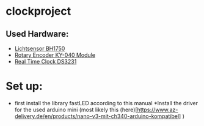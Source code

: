 # clockproject



## Used Hardware:
- [Lichtsensor BH1750](https://www.az-delivery.de/en/products/gy-302-bh1750-lichtsensor-lichtstaerke-modul-fuer-arduino-und-raspberry-pi)
- [Rotary Encoder KY-040 Module](https://www.az-delivery.de/en/products/drehimpulsgeber-modul)
- [Real Time Clock DS3231](https://www.az-delivery.de/en/products/ds3231-real-time-clock)


# Set up:
* first install the library fastLED according to this manual
*Install the driver for the used arduino mini (most likely this (here)[https://www.az-delivery.de/en/products/nano-v3-mit-ch340-arduino-kompatibel] )
